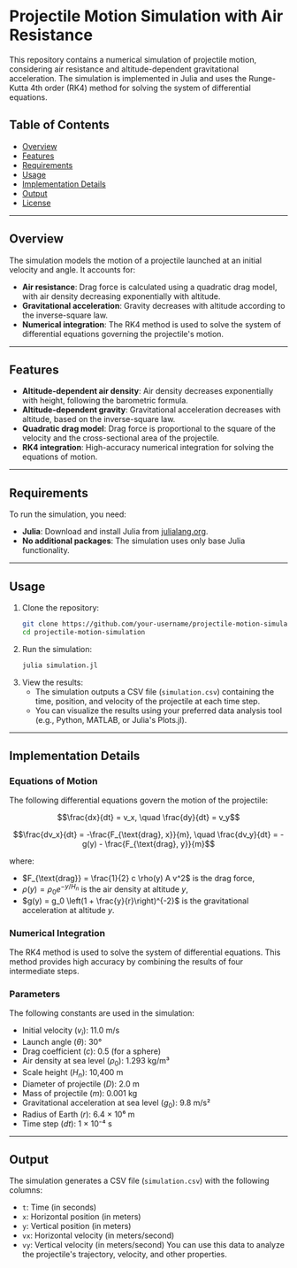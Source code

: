 # Projectile Motion Simulation with Air Resistance
This repository contains a numerical simulation of projectile motion, considering air resistance and altitude-dependent gravitational acceleration. The simulation is implemented in Julia and uses the Runge-Kutta 4th order (RK4) method for solving the system of differential equations.
## Table of Contents
- [Overview](#overview)
- [Features](#features)
- [Requirements](#requirements)
- [Usage](#usage)
- [Implementation Details](#implementation-details)
- [Output](#output)
- [License](#license)
---
## Overview
The simulation models the motion of a projectile launched at an initial velocity and angle. It accounts for:
- **Air resistance**: Drag force is calculated using a quadratic drag model, with air density decreasing exponentially with altitude.
- **Gravitational acceleration**: Gravity decreases with altitude according to the inverse-square law.
- **Numerical integration**: The RK4 method is used to solve the system of differential equations governing the projectile's motion.
---
## Features
- **Altitude-dependent air density**: Air density decreases exponentially with height, following the barometric formula.
- **Altitude-dependent gravity**: Gravitational acceleration decreases with altitude, based on the inverse-square law.
- **Quadratic drag model**: Drag force is proportional to the square of the velocity and the cross-sectional area of the projectile.
- **RK4 integration**: High-accuracy numerical integration for solving the equations of motion.
---
## Requirements
To run the simulation, you need:
- **Julia**: Download and install Julia from [julialang.org](https://julialang.org/).
- **No additional packages**: The simulation uses only base Julia functionality.
---
## Usage
1. Clone the repository:
   ```bash
   git clone https://github.com/your-username/projectile-motion-simulation.git
   cd projectile-motion-simulation
   ```
2. Run the simulation:
   ```bash
   julia simulation.jl
   ```
3. View the results:
   - The simulation outputs a CSV file (`simulation.csv`) containing the time, position, and velocity of the projectile at each time step.
   - You can visualize the results using your preferred data analysis tool (e.g., Python, MATLAB, or Julia's Plots.jl).
---
## Implementation Details
### Equations of Motion
The following differential equations govern the motion of the projectile:

$$\frac{dx}{dt} = v_x, \quad \frac{dy}{dt} = v_y$$

$$\frac{dv_x}{dt} = -\frac{F_{\text{drag}, x}}{m}, \quad \frac{dv_y}{dt} = -g(y) - \frac{F_{\text{drag}, y}}{m}$$

where:
- $F_{\text{drag}} = \frac{1}{2} c \rho(y) A v^2$ is the drag force,
- $\rho(y) = \rho_0 e^{-y/H_n}$ is the air density at altitude $y$,
- $g(y) = g_0 \left(1 + \frac{y}{r}\right)^{-2}$ is the gravitational acceleration at altitude $y$.
### Numerical Integration
The RK4 method is used to solve the system of differential equations. This method provides high accuracy by combining the results of four intermediate steps.
### Parameters
The following constants are used in the simulation:
- Initial velocity ($v_i$): 11.0 m/s
- Launch angle ($\theta$): 30°
- Drag coefficient ($c$): 0.5 (for a sphere)
- Air density at sea level ($\rho_0$): 1.293 kg/m³
- Scale height ($H_n$): 10,400 m
- Diameter of projectile ($D$): 2.0 m
- Mass of projectile ($m$): 0.001 kg
- Gravitational acceleration at sea level ($g_0$): 9.8 m/s²
- Radius of Earth ($r$): 6.4 × 10⁶ m
- Time step ($dt$): 1 × 10⁻⁴ s
---
## Output
The simulation generates a CSV file (`simulation.csv`) with the following columns:
- `t`: Time (in seconds)
- `x`: Horizontal position (in meters)
- `y`: Vertical position (in meters)
- `vx`: Horizontal velocity (in meters/second)
- `vy`: Vertical velocity (in meters/second)
You can use this data to analyze the projectile's trajectory, velocity, and other properties.
